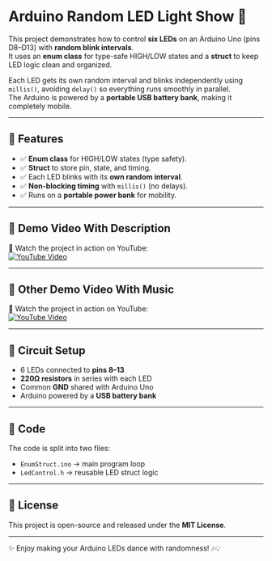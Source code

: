 # Arduino Random LED Light Show 🎇

This project demonstrates how to control **six LEDs** on an Arduino Uno (pins D8–D13) with **random blink intervals**.  
It uses an **enum class** for type-safe HIGH/LOW states and a **struct** to keep LED logic clean and organized.  

Each LED gets its own random interval and blinks independently using `millis()`, avoiding `delay()` so everything runs smoothly in parallel.  
The Arduino is powered by a **portable USB battery bank**, making it completely mobile.  

---

## 🔹 Features
- ✅ **Enum class** for HIGH/LOW states (type safety).  
- ✅ **Struct** to store pin, state, and timing.  
- ✅ Each LED blinks with its **own random interval**.  
- ✅ **Non-blocking timing** with `millis()` (no delays).  
- ✅ Runs on a **portable power bank** for mobility.  

---

## 🔹 Demo Video With Description
🎥 Watch the project in action on YouTube:  
[![YouTube Video](https://img.shields.io/badge/YouTube-Watch%20Now-red?logo=youtube)](https://www.youtube.com/shorts/zWFMQT1wUyw)

---

## 🔹 Other Demo Video With Music
🎥 Watch the project in action on YouTube:  
[![YouTube Video](https://img.shields.io/badge/YouTube-Watch%20Now-red?logo=youtube)](https://www.youtube.com/shorts/4WmTPkujEdY)

---

## 🔹 Circuit Setup
- 6 LEDs connected to **pins 8–13**  
- **220Ω resistors** in series with each LED  
- Common **GND** shared with Arduino Uno  
- Arduino powered by a **USB battery bank**  

---

## 🔹 Code
The code is split into two files:  

- `EnumStruct.ino` → main program loop  
- `LedControl.h` → reusable LED struct logic  

---

## 🔹 License
This project is open-source and released under the **MIT License**.  

---

✨ Enjoy making your Arduino LEDs dance with randomness! 🎶💡
